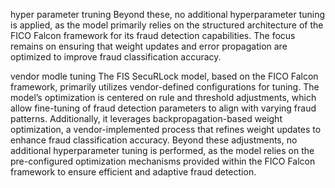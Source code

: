 hyper parameter truning
Beyond these, no additional hyperparameter tuning is applied, as the model primarily relies on the structured architecture of the FICO Falcon framework for its fraud detection capabilities. The focus remains on ensuring that weight updates and error propagation are optimized to improve fraud classification accuracy.

vendor modle tuning
The FIS SecuRLock model, based on the FICO Falcon framework, primarily utilizes vendor-defined configurations for tuning. The model’s optimization is centered on rule and threshold adjustments, which allow fine-tuning of fraud detection parameters to align with varying fraud patterns. Additionally, it leverages backpropagation-based weight optimization, a vendor-implemented process that refines weight updates to enhance fraud classification accuracy. Beyond these adjustments, no additional hyperparameter tuning is performed, as the model relies on the pre-configured optimization mechanisms provided within the FICO Falcon framework to ensure efficient and adaptive fraud detection.
